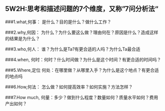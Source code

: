 <!--
 * @Author: 朱春艳 Chunyan.Zhu@geely.com
 * @Date: 2022-11-17 14:03:35
 * @LastEditors: 朱春艳 Chunyan.Zhu@geely.com
 * @LastEditTime: 2022-11-17 14:12:56
 * @FilePath: /study/5w2h.md
 * @Description: 这是默认设置,请设置`customMade`, 打开koroFileHeader查看配置 进行设置: https://github.com/OBKoro1/koro1FileHeader/wiki/%E9%85%8D%E7%BD%AE
-->
## 5W2H:思考和描述问题的7个维度，又称”7问分析法“

###1.what,何事：
是什么？目的是什么？做什么工作？

###2.why,何因：
为什么？为什么要这么做？理由何在？原因是什么？造成这样的结果是为什么？

###3.who,何人：
谁？为什么是Ta?有更合适的人吗？为什么Ta最合适

###4.when,
何时：何时？什么时间做？为什么是这个时间？有更合适的时间吗？

###5.Where,定位
何处：在哪里做？从哪里入手？为什么是这个地点？有更合适的地点吗

###6.How,何法：
怎么做？如何提高效率？如何实施？方法怎样？

###7.How much,
何量：多少？做到什么程度？数量如何？质量水平如何？费用产出如何？